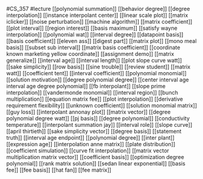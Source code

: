 #CS_357
#lecture
[[polynomial summation]]
[[behavior degree]]
[[degree interpolation]]
[[instance interpolant center]]
[[linear scale plot]]
[[matrix iclicker]]
[[noise perturbation]]
[[machine algorithm]]
[[matrix coefficient]]
[[plot interval]]
[[region interest]]
[[basis maximum]]
[[satisfy wayne interpolation]]
[[polynomial wat]]
[[interval degree]]
[[datapoint basis]]
[[basis coefficient]]
[[eleven ass]]
[[digest part]]
[[matrix plot]]
[[mono meal basis]]
[[subset sub interval]]
[[matrix basis coefficient]]
[[coordinate known marketing yellow coordinate]]
[[assignment demo]]
[[matrix generalize]]
[[interval age]]
[[interval length]]
[[plot slope curve watt]]
[[sake simplicity]]
[[row basis]]
[[sine trouble]]
[[review student]]
[[matrix watt]]
[[coefficient tent]]
[[interval coefficient]]
[[polynomial monomial]]
[[solution motivation]]
[[degree polynomial degree]]
[[center interval age interval age degree polynomial]]
[[fb interpolant]]
[[slope prime interpolation]]
[[vandermonde monomial]]
[[interval region]]
[[bunch multiplication]]
[[equation matrix fee]]
[[plot interpolation]]
[[derivative requirement flexibility]]
[[unknown coefficient]]
[[solution monomial matrix]]
[[guy loss]]
[[interpolant annonay plot]]
[[matrix vector]]
[[degree polynomial degree watt]]
[[pj basis]]
[[degree polynomial]]
[[conductivity temperature]]
[[interpolant summation jay]]
[[interval role]]
[[slope curve]]
[[april thirtieth]]
[[sake simplicity vector]]
[[degree basis]]
[[statement truth]]
[[interval age endpoint]]
[[polynomial degree]]
[[inter plant]]
[[expression age]]
[[interpolation anne matrix]]
[[plate distribution]]
[[coefficient simulation]]
[[curve fit interpolation]]
[[matrix vector multiplication matrix vector]]
[[coefficient basis]]
[[optimization degree polynomial]]
[[rank matrix solution]]
[[sedan linear exponential]]
[[basis fee]]
[[fee basis]]
[[hat fan]]
[[fee matrix]]
